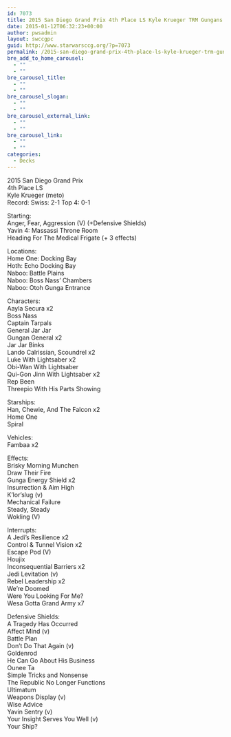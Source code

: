 ```yaml
---
id: 7073
title: 2015 San Diego Grand Prix 4th Place LS Kyle Krueger TRM Gungans
date: 2015-01-12T06:32:23+00:00
author: pwsadmin
layout: swccgpc
guid: http://www.starwarsccg.org/?p=7073
permalink: /2015-san-diego-grand-prix-4th-place-ls-kyle-krueger-trm-gungans/
bre_add_to_home_carousel:
  - ""
  - ""
bre_carousel_title:
  - ""
  - ""
bre_carousel_slogan:
  - ""
  - ""
bre_carousel_external_link:
  - ""
  - ""
bre_carousel_link:
  - ""
  - ""
categories:
  - Decks
---
```

2015 San Diego Grand Prix  
4th Place LS  
Kyle Krueger (meto)  
Record: Swiss: 2-1 Top 4: 0-1

Starting:  
Anger, Fear, Aggression (V) (+Defensive Shields)  
Yavin 4: Massassi Throne Room  
Heading For The Medical Frigate (+ 3 effects)

Locations:  
Home One: Docking Bay  
Hoth: Echo Docking Bay  
Naboo: Battle Plains  
Naboo: Boss Nass&#8217; Chambers  
Naboo: Otoh Gunga Entrance

Characters:  
Aayla Secura x2  
Boss Nass  
Captain Tarpals  
General Jar Jar  
Gungan General x2  
Jar Jar Binks  
Lando Calrissian, Scoundrel x2  
Luke With Lightsaber x2  
Obi-Wan With Lightsaber  
Qui-Gon Jinn With Lightsaber x2  
Rep Been  
Threepio With His Parts Showing

Starships:  
Han, Chewie, And The Falcon x2  
Home One  
Spiral

Vehicles:  
Fambaa x2

Effects:  
Brisky Morning Munchen  
Draw Their Fire  
Gunga Energy Shield x2  
Insurrection & Aim High  
K&#8217;lor&#8217;slug (v)  
Mechanical Failure  
Steady, Steady  
Wokling (V)

Interrupts:  
A Jedi&#8217;s Resilience x2  
Control & Tunnel Vision x2  
Escape Pod (V)  
Houjix  
Inconsequential Barriers x2  
Jedi Levitation (v)  
Rebel Leadership x2  
We&#8217;re Doomed  
Were You Looking For Me?  
Wesa Gotta Grand Army x7

Defensive Shields:  
A Tragedy Has Occurred  
Affect Mind (v)  
Battle Plan  
Don&#8217;t Do That Again (v)  
Goldenrod  
He Can Go About His Business  
Ounee Ta  
Simple Tricks and Nonsense  
The Republic No Longer Functions  
Ultimatum  
Weapons Display (v)  
Wise Advice  
Yavin Sentry (v)  
Your Insight Serves You Well (v)  
Your Ship?